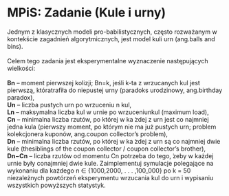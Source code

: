 # MPiS: Zadanie (Kule i urny)<br />
Jednym z klasycznych modeli pro-babilistycznych, często rozważanym w kontekście zagadnień algorytmicznych, jest model kuli urn (ang.balls and bins).<br />
<br />
Celem tego zadania jest eksperymentalne wyznaczenie następujących wielkości:<br />
<br />
**Bn** – moment pierwszej kolizji; Bn=k, jeśli k-ta z wrzucanych kul jest pierwszą, któratrafiła do niepustej urny (paradoks urodzinowy, ang.birthday paradox),<br />
**Un** – liczba pustych urn po wrzuceniu n kul,<br />
**Ln** – maksymalna liczba kul w urnie po wrzuceniunkul (maximum load),<br />
**Cn** – minimalna liczba rzutów, po której w ka ̇zdej z urn jest co najmniej jedna kula (pierwszy moment, po którym nie ma już pustych urn; problem kolekcjonera kuponów, ang.coupon collector’s problem),<br />
**Dn** – minimalna liczba rzutów, po której w ka ̇zdej z urn są co najmniej dwie kule (thesiblings of the coupon collector / coupon collector’s brother),<br />
**Dn−Cn** – liczba rzutów od momentu Cn potrzeba do tego, ̇zeby w każdej urnie były conajmniej dwie kule. Zaimplementuj symulacje polegające na wykonaniu dla każdego n ∈ {1000,2000, . . . ,100_000} po k = 50 niezależnych powtórzeń eksperymentu wrzucania kul do urn i wypisaniu wszystkich powyższych statystyk.<br />
